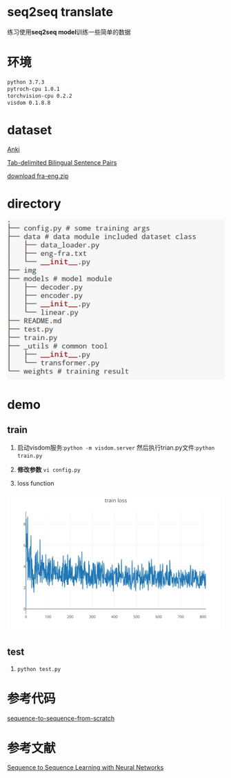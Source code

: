 # seq2seq translate
练习使用**seq2seq model**训练一些简单的数据

# 环境
```
python 3.7.3
pytroch-cpu 1.0.1
torchvision-cpu 0.2.2 
visdom 0.1.8.8
```

# dataset
[Anki](Anki://apps.ankiweb.net/)

[Tab-delimited Bilingual Sentence Pairs](http://www.manythings.org/anki/)

[download fra-eng.zip](http://www.manythings.org/anki/fra-eng.zip)

# directory
![direcotory.png](./img/directory.png)

# demo

## train

1. 启动visdom服务:`python -m visdom.server` 然后执行trian.py文件:`python train.py `

2. **修改参数** `vi config.py `

3. loss function

![loss function](./img/train_loss.svg)

## test
1. `python test.py`

# 参考代码
[sequence-to-sequence-from-scratch](https://github.com/astorfi/sequence-to-sequence-from-scratch)

# 参考文献
[Sequence to Sequence Learning with Neural Networks](https://papers.nips.cc/paper/5346-sequence-to-sequence-learning-with-neural-networks.pdf)
